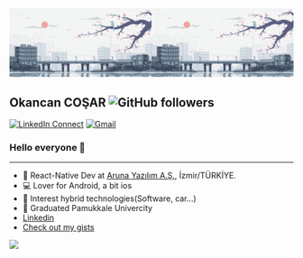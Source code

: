 

<img src="https://github.com/OkancanCosar/OkancanCosar/blob/master/500b27120a0a261bfab28f0390bf48df.gif" object-fit="cover" width="50%"><img src="https://github.com/OkancanCosar/OkancanCosar/blob/master/500b27120a0a261bfab28f0390bf48df.gif" object-fit="cover" width="50%">


## Okancan COŞAR  ![GitHub followers](https://img.shields.io/github/followers/OkancanCosar?label=follow&style=social) 
[![LinkedIn Connect](https://img.shields.io/badge/%20-Connect-black?color=14171A&labelColor=212121&logo=linkedin&logoColor=ffcc80)](https://www.linkedin.com/in/OkancanCosar/)
[![Gmail](https://img.shields.io/badge/%20-Send%20Mail-black?color=14171A&labelColor=ef5350&logo=gmail&logoColor=ffffff)](mailto:okancancosar@gmail.com?subject=From%20GitHub&body=Hi,%20there.%20Found%20you%20from%20GitHub.)

### Hello everyone 👋
______________________________________________
* 📱 React-Native Dev at [Aruna Yazılım A.Ş.](https://arunayazilim.com), İzmir/TÜRKİYE.
* 💻 Lover for Android, a bit ios
* 🧑 Interest hybrid technologies(Software, car...)
* 🧬 Graduated Pamukkale Univercity
*  [Linkedin](https://www.linkedin.com/in/OkancanCosar/)
* [Check out my gists](https://gist.github.com/OkancanCosar) 


[![](https://github-readme-stats.vercel.app/api?username=OkancanCosar)](https://github.com/OkancanCosar/)

